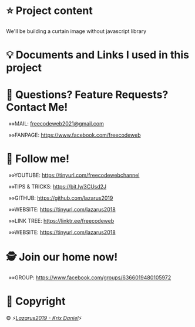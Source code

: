 # &#11088; Project content
<p>We'll be building a curtain image without javascript library</p>

# &#128161; Documents and Links I used in this project

# &#128140; Questions? Feature Requests? Contact Me!
<p>&ensp;&raquo;&raquo;MAIL: <a href="mailto:freecodeweb2021@gmail.comm">freecodeweb2021@gmail.com</a></p>
<p>&ensp;&raquo;&raquo;FANPAGE: <a href="https://www.facebook.com/freecodeweb">https://www.facebook.com/freecodeweb</a></p>

# &#128075; Follow me!
<p>&ensp;&raquo;&raquo;YOUTUBE: <a href="https://tinyurl.com/freecodewebchannel">https://tinyurl.com/freecodewebchannel</a></p>
<p>&ensp;&raquo;&raquo;TIPS & TRICKS: <a href="https://bit.ly/3CUsd2J">https://bit.ly/3CUsd2J</a></p>
<p>&ensp;&raquo;&raquo;GITHUB: <a href="https://github.com/lazarus2019">https://github.com/lazarus2019</a></p>
<p>&ensp;&raquo;&raquo;WEBSITE: <a href="https://tinyurl.com/lazarus2018">https://tinyurl.com/lazarus2018</a></p>
<p>&ensp;&raquo;&raquo;LINK TREE: <a href="https://linktr.ee/freecodeweb">https://linktr.ee/freecodeweb</a></p>
<p>&ensp;&raquo;&raquo;WEBSITE: <a href="https://tinyurl.com/lazarus2018">https://tinyurl.com/lazarus2018</a></p>
 
# &#128373; Join our home now!
<p>&ensp;&raquo;&raquo;GROUP: <a href=" https://www.facebook.com/groups/6366019480105972"> https://www.facebook.com/groups/6366019480105972</a></p>

# &#128204; Copyright
<p>&copy; &#9889;<a style="font-style: italic;" href="https://www.facebook.com/nts.nguyen.3701/">Lazarus2019 - Krix Daniel</a>&#9889;</p>
